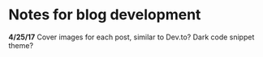 # Notes for blog development

**4/25/17**
Cover images for each post, similar to Dev.to?
Dark code snippet theme?